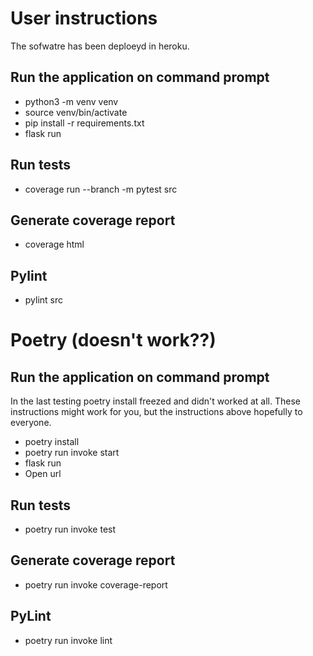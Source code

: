 # User instructions

The sofwatre has been deploeyd in heroku.

## Run the application on command prompt

- python3 -m venv venv
- source venv/bin/activate
- pip install -r requirements.txt
- flask run

## Run tests

- coverage run --branch -m pytest src

## Generate coverage report

- coverage html

## Pylint

- pylint src

# Poetry (doesn't work??)

## Run the application on command prompt

In the last testing poetry install freezed and didn't worked at all. These instructions might work for you, but the instructions above hopefully to everyone.

- poetry install
- poetry run invoke start
- flask run
- Open url

## Run tests 

- poetry run invoke test

## Generate coverage report

- poetry run invoke coverage-report

## PyLint

- poetry run invoke lint

